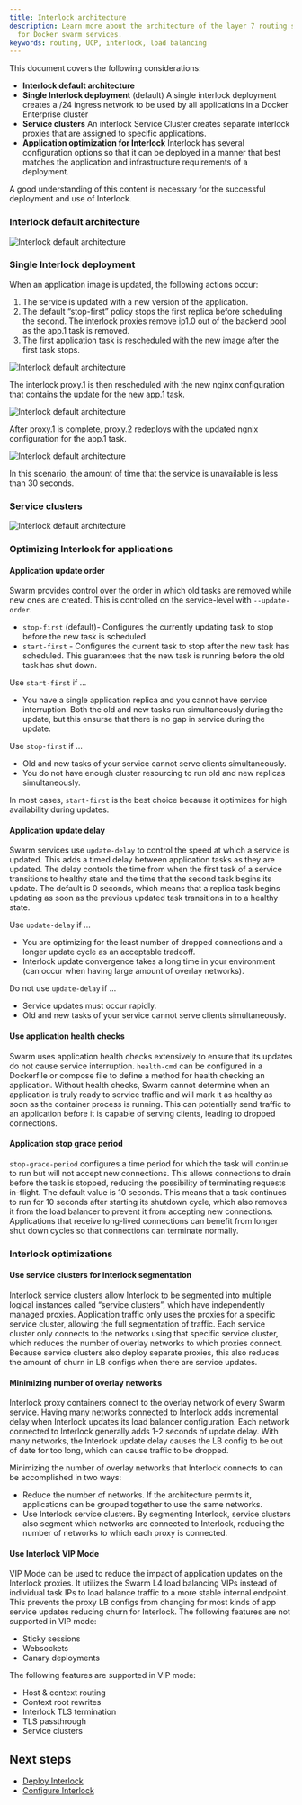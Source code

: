 ```yaml
---
title: Interlock architecture
description: Learn more about the architecture of the layer 7 routing solution
  for Docker swarm services.
keywords: routing, UCP, interlock, load balancing
---
```


This document covers the following considerations:

- **Interlock default architecture**
- **Single Interlock deployment** (default)
    A single interlock deployment creates a /24 ingress network to be used by all applications in a Docker Enterprise cluster
- **Service clusters**
    An interlock Service Cluster creates separate interlock proxies that are assigned to specific applications.
- **Application optimization for Interlock**
    Interlock has several configuration options so that it can be deployed in a manner that best matches the application and infrastructure requirements of a deployment. 

A good understanding of this content is necessary for the successful deployment and use of Interlock.  

### Interlock default architecture

![Interlock default architecture](../images/architecture-1.png)

### Single Interlock deployment

When an application image is updated, the following actions occur:

1. The service is updated with a new version of the application.
2. The default “stop-first” policy stops the first replica before scheduling the second. The interlock proxies remove ip1.0 out of the backend pool as the app.1 task is removed.
3. The first application task is rescheduled with the new image after the first task stops. 

![Interlock default architecture](../images/single-interlock-deploy.png)

The interlock proxy.1 is then rescheduled with the new nginx configuration that contains the update for the new app.1 task.

![Interlock default architecture](../images/single-interlock-deploy-2.png)

After proxy.1 is complete, proxy.2 redeploys with the updated ngnix configuration for the app.1 task.

![Interlock default architecture](../images/single-interlock-deploy-3.png)

In this scenario, the amount of time that the service is unavailable is less than 30 seconds.
 
### Service clusters

![Interlock default architecture](../images/service-clusters.png)

### Optimizing Interlock for applications

#### Application update order
Swarm provides control over the order in which old tasks are removed while new ones are created. This is controlled on the service-level with `--update-order`.

- `stop-first` (default)- Configures the currently updating task to stop before the new task is scheduled.
- `start-first` - Configures the current task to stop after the new task has scheduled. This guarantees that the new task is running before the old task has shut down.

Use `start-first` if …

- You have a single application replica and you cannot have service interruption. Both the old and new tasks run simultaneously during the update, but this ensurse that there is no gap in service during the update.

Use `stop-first` if …

- Old and new tasks of your service cannot serve clients simultaneously.
- You do not have enough cluster resourcing to run old and new replicas simultaneously.

In most cases,  `start-first` is the best choice because it optimizes for high availability during updates. 

#### Application update delay
Swarm services use `update-delay` to control the speed at which a service is updated. This adds a timed delay between application tasks as they are updated. The delay controls the time from when the first task of a service transitions to healthy state and the time that the second task begins its update. The default is 0 seconds, which means that a replica task begins updating as soon as the previous updated task transitions in to a healthy state. 

Use `update-delay` if …

- You are optimizing for the least number of dropped connections and a longer update cycle as an acceptable tradeoff.
- Interlock update convergence takes a long time in your environment (can occur when having large amount of overlay networks). 

Do not use `update-delay` if …

- Service updates must occur rapidly.
 - Old and new tasks of your service cannot serve clients simultaneously.

#### Use application health checks
Swarm uses application health checks extensively to ensure that its updates do not cause service interruption. `health-cmd` can be configured in a Dockerfile or compose file to define a method for health checking an application. Without health checks, Swarm cannot determine when an application is truly ready to service traffic and will mark it as healthy as soon as the container process is running. This can potentially send traffic to an application before it is capable of serving clients, leading to dropped connections.

#### Application stop grace period
`stop-grace-period` configures a time period for which the task will continue to run but will not accept new connections. This allows connections to drain before the task is stopped, reducing the possibility of terminating requests in-flight. The default value is 10 seconds. This means that a task continues to run for 10 seconds after starting its shutdown cycle, which also removes it from the load balancer to prevent it from accepting new connections. Applications that receive long-lived connections can benefit from longer shut down cycles so that connections can terminate normally.

### Interlock optimizations

#### Use service clusters for Interlock segmentation
Interlock service clusters allow Interlock to be segmented into multiple logical instances called “service clusters”, which have independently managed proxies. Application traffic only uses the proxies for a specific service cluster, allowing the full segmentation of traffic. Each service cluster only connects to the networks using that specific service cluster, which reduces the number of overlay networks to which proxies connect. Because service clusters also deploy separate proxies, this also reduces the amount of churn in LB configs when there are service updates.

#### Minimizing number of overlay networks
Interlock proxy containers connect to the overlay network of every Swarm service. Having many networks connected to Interlock adds incremental delay when Interlock updates its load balancer configuration. Each network connected to Interlock generally adds 1-2 seconds of update delay. With many networks, the Interlock update delay causes the LB config to be out of date for too long, which can cause traffic to be dropped. 

Minimizing the number of overlay networks that Interlock connects to can be accomplished in two ways:

- Reduce the number of networks. If the architecture permits it, applications can be grouped together to use the same networks.
- Use Interlock service clusters. By segmenting Interlock, service clusters also segment which networks are connected to Interlock, reducing the number of networks to which each proxy is connected.

#### Use Interlock VIP Mode
VIP Mode can be used to reduce the impact of application updates on the Interlock proxies. It utilizes the Swarm L4 load balancing VIPs instead of individual task IPs to load balance traffic to a more stable internal endpoint. This prevents the proxy LB configs from changing for most kinds of app service updates reducing churn for Interlock. The following features are not supported in VIP mode:

- Sticky sessions
- Websockets
- Canary deployments

The following features are supported in VIP mode:

- Host & context routing
- Context root rewrites
- Interlock TLS termination
- TLS passthrough
- Service clusters

## Next steps

- [Deploy Interlock](deploy/index.md)
- [Configure Interlock](config/index.md)
